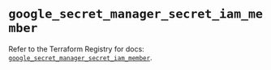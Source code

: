 # `google_secret_manager_secret_iam_member`

Refer to the Terraform Registry for docs: [`google_secret_manager_secret_iam_member`](https://registry.terraform.io/providers/hashicorp/google-beta/5.29.1/docs/resources/google_secret_manager_secret_iam_member).
